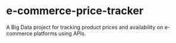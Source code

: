 # e-commerce-price-tracker
A Big Data project for tracking product prices and availability on e-commerce platforms using APIs.
